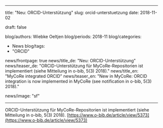   ---
title:	 "Neu: ORCID-Unterstützung"
slug: orcid-unterstuetzung
date: 2018-11-02

draft: false

blog/authors: Wiebke Oeltjen
blog/periods: 2018-11
blog/categories:
 - News
blog/tags:
 - "ORCID"

news/frontpage: true
news/title_de: "Neu: ORCID-Unterstützung"
news/teaser_de: "ORCID-Unterstützung für MyCoRe-Repositorien ist implementiert (siehe Mitteilung in o-bib, 5(3) 2018)."
news/title_en: "MyCoRe integrated ORCID"
news/teaser_en: "New in MyCoRe: ORCID integration is now implemented in MyCoRe (see notification in o-bib, 5(3) 2018)."

news/image: "sf"

---

ORCID-Unterstützung für MyCoRe-Repositorien ist implementiert (siehe Mitteilung in o-bib, 5(3) 2018).
[https://www.o-bib.de/article/view/5373](https://www.o-bib.de/article/view/5373)
